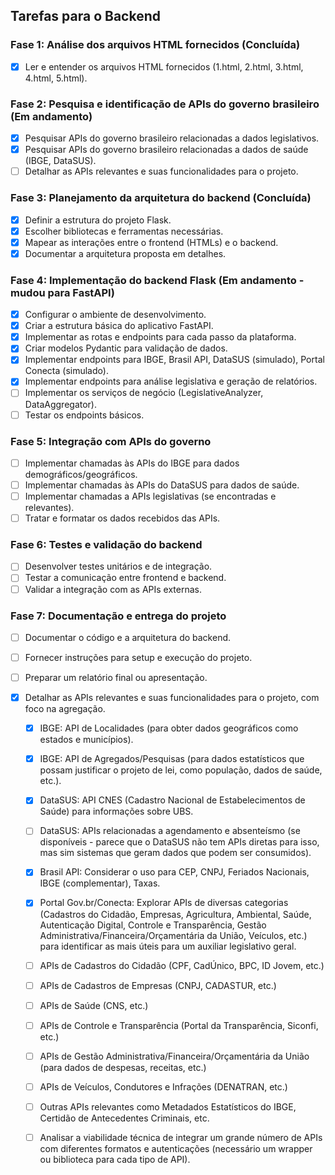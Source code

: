 ## Tarefas para o Backend

### Fase 1: Análise dos arquivos HTML fornecidos (Concluída)
- [x] Ler e entender os arquivos HTML fornecidos (1.html, 2.html, 3.html, 4.html, 5.html).

### Fase 2: Pesquisa e identificação de APIs do governo brasileiro (Em andamento)
- [x] Pesquisar APIs do governo brasileiro relacionadas a dados legislativos.
- [x] Pesquisar APIs do governo brasileiro relacionadas a dados de saúde (IBGE, DataSUS).
- [ ] Detalhar as APIs relevantes e suas funcionalidades para o projeto.

### Fase 3: Planejamento da arquitetura do backend (Concluída)
- [x] Definir a estrutura do projeto Flask.
- [x] Escolher bibliotecas e ferramentas necessárias.
- [x] Mapear as interações entre o frontend (HTMLs) e o backend.
- [x] Documentar a arquitetura proposta em detalhes.

### Fase 4: Implementação do backend Flask (Em andamento - mudou para FastAPI)
- [x] Configurar o ambiente de desenvolvimento.
- [x] Criar a estrutura básica do aplicativo FastAPI.
- [x] Implementar as rotas e endpoints para cada passo da plataforma.
- [x] Criar modelos Pydantic para validação de dados.
- [x] Implementar endpoints para IBGE, Brasil API, DataSUS (simulado), Portal Conecta (simulado).
- [x] Implementar endpoints para análise legislativa e geração de relatórios.
- [ ] Implementar os serviços de negócio (LegislativeAnalyzer, DataAggregator).
- [ ] Testar os endpoints básicos.

### Fase 5: Integração com APIs do governo
- [ ] Implementar chamadas às APIs do IBGE para dados demográficos/geográficos.
- [ ] Implementar chamadas às APIs do DataSUS para dados de saúde.
- [ ] Implementar chamadas a APIs legislativas (se encontradas e relevantes).
- [ ] Tratar e formatar os dados recebidos das APIs.

### Fase 6: Testes e validação do backend
- [ ] Desenvolver testes unitários e de integração.
- [ ] Testar a comunicação entre frontend e backend.
- [ ] Validar a integração com as APIs externas.

### Fase 7: Documentação e entrega do projeto
- [ ] Documentar o código e a arquitetura do backend.
- [ ] Fornecer instruções para setup e execução do projeto.
- [ ] Preparar um relatório final ou apresentação.



- [x] Detalhar as APIs relevantes e suas funcionalidades para o projeto, com foco na agregação.
  - [x] IBGE: API de Localidades (para obter dados geográficos como estados e municípios).
  - [x] IBGE: API de Agregados/Pesquisas (para dados estatísticos que possam justificar o projeto de lei, como população, dados de saúde, etc.).
  - [x] DataSUS: API CNES (Cadastro Nacional de Estabelecimentos de Saúde) para informações sobre UBS.
  - [ ] DataSUS: APIs relacionadas a agendamento e absenteísmo (se disponíveis - parece que o DataSUS não tem APIs diretas para isso, mas sim sistemas que geram dados que podem ser consumidos).
  - [x] Brasil API: Considerar o uso para CEP, CNPJ, Feriados Nacionais, IBGE (complementar), Taxas.
  - [x] Portal Gov.br/Conecta: Explorar APIs de diversas categorias (Cadastros do Cidadão, Empresas, Agricultura, Ambiental, Saúde, Autenticação Digital, Controle e Transparência, Gestão Administrativa/Financeira/Orçamentária da União, Veículos, etc.) para identificar as mais úteis para um auxiliar legislativo geral.
  - [ ] APIs de Cadastros do Cidadão (CPF, CadÚnico, BPC, ID Jovem, etc.)
  - [ ] APIs de Cadastros de Empresas (CNPJ, CADASTUR, etc.)
  - [ ] APIs de Saúde (CNS, etc.)
  - [ ] APIs de Controle e Transparência (Portal da Transparência, Siconfi, etc.)
  - [ ] APIs de Gestão Administrativa/Financeira/Orçamentária da União (para dados de despesas, receitas, etc.)
  - [ ] APIs de Veículos, Condutores e Infrações (DENATRAN, etc.)
  - [ ] Outras APIs relevantes como Metadados Estatísticos do IBGE, Certidão de Antecedentes Criminais, etc.
  - [ ] Analisar a viabilidade técnica de integrar um grande número de APIs com diferentes formatos e autenticações (necessário um wrapper ou biblioteca para cada tipo de API).


